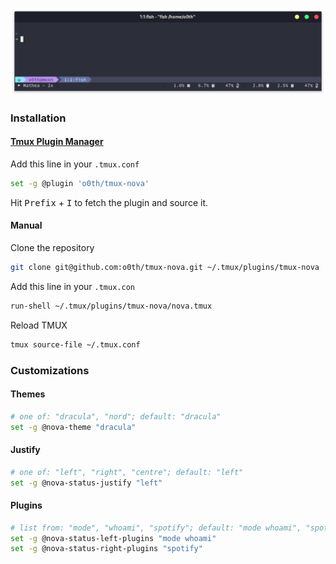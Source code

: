 <p align="center">
  <a>
    <img src="/assets/screenshot.png" alt="screenshot">
  </a>
</p>

### Installation


#### [Tmux Plugin Manager](https://github.com/tmux-plugins/tpm)

Add this line in your `.tmux.conf`

```bash
set -g @plugin 'o0th/tmux-nova'
```

Hit <kbd>Prefix</kbd> + <kbd>I</kbd> to fetch the plugin and source it.

#### Manual

Clone the repository

```bash
git clone git@github.com:o0th/tmux-nova.git ~/.tmux/plugins/tmux-nova
```

Add this line in your `.tmux.con`

```bash
run-shell ~/.tmux/plugins/tmux-nova/nova.tmux
```

Reload TMUX

```bash
tmux source-file ~/.tmux.conf
```

### Customizations

#### Themes

```bash
# one of: "dracula", "nord"; default: "dracula"
set -g @nova-theme "dracula"
```

#### Justify

```bash
# one of: "left", "right", "centre"; default: "left"
set -g @nova-status-justify "left"
```

#### Plugins

```bash
# list from: "mode", "whoami", "spotify"; default: "mode whoami", "spotify"
set -g @nova-status-left-plugins "mode whoami"
set -g @nova-status-right-plugins "spotify"
```

